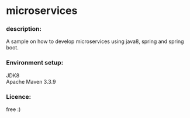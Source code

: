 # microservices

### description:
A sample on how to develop microservices using java8, spring and spring boot.

### Environment setup:
JDK8 <br />
Apache Maven 3.3.9 <br />

### Licence: 
free :) 
